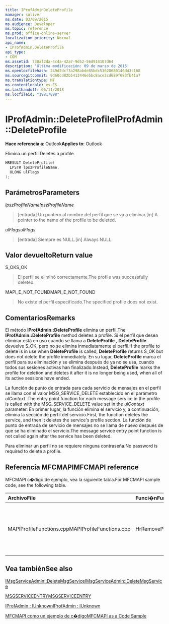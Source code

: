 ```yaml
---
title: IProfAdminDeleteProfile
manager: soliver
ms.date: 03/09/2015
ms.audience: Developer
ms.topic: reference
ms.prod: office-online-server
localization_priority: Normal
api_name:
- IProfAdmin.DeleteProfile
api_type:
- COM
ms.assetid: 730af2da-4c4a-42a7-9d52-56d914107d64
description: 'Última modificación: 09 de marzo de 2015'
ms.openlocfilehash: 249d2dcf3a298abde85bdc53620680146d43c168
ms.sourcegitcommit: 9d60cd82b5413446e5bc8ace2cd689f683fb41a7
ms.translationtype: MT
ms.contentlocale: es-ES
ms.lasthandoff: 06/11/2018
ms.locfileid: "19817898"
---
```

# <a name="iprofadmindeleteprofile"></a><span data-ttu-id="72042-103">IProfAdmin::DeleteProfile</span><span class="sxs-lookup"><span data-stu-id="72042-103">IProfAdmin::DeleteProfile</span></span>

  
  
<span data-ttu-id="72042-104">**Hace referencia a**: Outlook</span><span class="sxs-lookup"><span data-stu-id="72042-104">**Applies to**: Outlook</span></span> 
  
<span data-ttu-id="72042-105">Elimina un perfil.</span><span class="sxs-lookup"><span data-stu-id="72042-105">Deletes a profile.</span></span>
  
```cpp
HRESULT DeleteProfile(
  LPSTR lpszProfileName,
  ULONG ulFlags
);
```

## <a name="parameters"></a><span data-ttu-id="72042-106">Parámetros</span><span class="sxs-lookup"><span data-stu-id="72042-106">Parameters</span></span>

 <span data-ttu-id="72042-107">_lpszProfileName_</span><span class="sxs-lookup"><span data-stu-id="72042-107">_lpszProfileName_</span></span>
  
> <span data-ttu-id="72042-108">[entrada] Un puntero al nombre del perfil que se va a eliminar.</span><span class="sxs-lookup"><span data-stu-id="72042-108">[in] A pointer to the name of the profile to be deleted.</span></span>
    
 <span data-ttu-id="72042-109">_ulFlags_</span><span class="sxs-lookup"><span data-stu-id="72042-109">_ulFlags_</span></span>
  
> <span data-ttu-id="72042-110">[entrada] Siempre es NULL.</span><span class="sxs-lookup"><span data-stu-id="72042-110">[in] Always NULL.</span></span> 
    
## <a name="return-value"></a><span data-ttu-id="72042-111">Valor devuelto</span><span class="sxs-lookup"><span data-stu-id="72042-111">Return value</span></span>

<span data-ttu-id="72042-112">S_OK</span><span class="sxs-lookup"><span data-stu-id="72042-112">S_OK</span></span> 
  
> <span data-ttu-id="72042-113">El perfil se eliminó correctamente.</span><span class="sxs-lookup"><span data-stu-id="72042-113">The profile was successfully deleted.</span></span>
    
<span data-ttu-id="72042-114">MAPI_E_NOT_FOUND</span><span class="sxs-lookup"><span data-stu-id="72042-114">MAPI_E_NOT_FOUND</span></span> 
  
> <span data-ttu-id="72042-115">No existe el perfil especificado.</span><span class="sxs-lookup"><span data-stu-id="72042-115">The specified profile does not exist.</span></span>
    
## <a name="remarks"></a><span data-ttu-id="72042-116">Comentarios</span><span class="sxs-lookup"><span data-stu-id="72042-116">Remarks</span></span>

<span data-ttu-id="72042-117">El método **IProfAdmin::DeleteProfile** elimina un perfil.</span><span class="sxs-lookup"><span data-stu-id="72042-117">The **IProfAdmin::DeleteProfile** method deletes a profile.</span></span> <span data-ttu-id="72042-118">Si el perfil que desea eliminar está en uso cuando se llama a **DeleteProfile** , **DeleteProfile** devuelve S_OK, pero no se elimina inmediatamente el perfil.</span><span class="sxs-lookup"><span data-stu-id="72042-118">If the profile to delete is in use when **DeleteProfile** is called, **DeleteProfile** returns S_OK but does not delete the profile immediately.</span></span> <span data-ttu-id="72042-119">En su lugar, **DeleteProfile** marca el perfil para su eliminación y se elimina después de ya no se usa, cuando todos sus sesiones activas han finalizado.</span><span class="sxs-lookup"><span data-stu-id="72042-119">Instead, **DeleteProfile** marks the profile for deletion and deletes it after it is no longer being used, when all of its active sessions have ended.</span></span> 
  
<span data-ttu-id="72042-120">La función de punto de entrada para cada servicio de mensajes en el perfil se llama con el valor MSG_SERVICE_DELETE establecido en el parámetro _ulContext_ .</span><span class="sxs-lookup"><span data-stu-id="72042-120">The entry point function for each message service in the profile is called with the MSG_SERVICE_DELETE value set in the  _ulContext_ parameter.</span></span> <span data-ttu-id="72042-121">En primer lugar, la función elimina el servicio y, a continuación, elimina la sección de perfil del servicio.</span><span class="sxs-lookup"><span data-stu-id="72042-121">First, the function deletes the service, and then it deletes the service's profile section.</span></span> <span data-ttu-id="72042-122">La función de punto de entrada de servicio de mensajes no se llama de nuevo después de que se ha eliminado el servicio.</span><span class="sxs-lookup"><span data-stu-id="72042-122">The message service entry point function is not called again after the service has been deleted.</span></span> 
  
<span data-ttu-id="72042-123">Para eliminar un perfil no se requiere ninguna contraseña.</span><span class="sxs-lookup"><span data-stu-id="72042-123">No password is required to delete a profile.</span></span>
  
## <a name="mfcmapi-reference"></a><span data-ttu-id="72042-124">Referencia MFCMAPI</span><span class="sxs-lookup"><span data-stu-id="72042-124">MFCMAPI reference</span></span>

<span data-ttu-id="72042-125">MFCMAPI c�digo de ejemplo, vea la siguiente tabla.</span><span class="sxs-lookup"><span data-stu-id="72042-125">For MFCMAPI sample code, see the following table.</span></span>
  
|<span data-ttu-id="72042-126">**Archivo**</span><span class="sxs-lookup"><span data-stu-id="72042-126">**File**</span></span>|<span data-ttu-id="72042-127">**Funci�n**</span><span class="sxs-lookup"><span data-stu-id="72042-127">**Function**</span></span>|<span data-ttu-id="72042-128">**Comentario**</span><span class="sxs-lookup"><span data-stu-id="72042-128">**Comment**</span></span>|
|:-----|:-----|:-----|
|<span data-ttu-id="72042-129">MAPIProfileFunctions.cpp</span><span class="sxs-lookup"><span data-stu-id="72042-129">MAPIProfileFunctions.cpp</span></span>  <br/> |<span data-ttu-id="72042-130">HrRemoveProfile</span><span class="sxs-lookup"><span data-stu-id="72042-130">HrRemoveProfile</span></span>  <br/> |<span data-ttu-id="72042-131">MFCMAPI usa el método **IProfAdmin::DeleteProfile** para eliminar el perfil seleccionado.</span><span class="sxs-lookup"><span data-stu-id="72042-131">MFCMAPI uses the **IProfAdmin::DeleteProfile** method to delete the selected profile.</span></span>  <br/> |
   
## <a name="see-also"></a><span data-ttu-id="72042-132">Vea también</span><span class="sxs-lookup"><span data-stu-id="72042-132">See also</span></span>



[<span data-ttu-id="72042-133">IMsgServiceAdmin::DeleteMsgService</span><span class="sxs-lookup"><span data-stu-id="72042-133">IMsgServiceAdmin::DeleteMsgService</span></span>](imsgserviceadmin-deletemsgservice.md)
  
[<span data-ttu-id="72042-134">MSGSERVICEENTRY</span><span class="sxs-lookup"><span data-stu-id="72042-134">MSGSERVICEENTRY</span></span>](msgserviceentry.md)
  
[<span data-ttu-id="72042-135">IProfAdmin : IUnknown</span><span class="sxs-lookup"><span data-stu-id="72042-135">IProfAdmin : IUnknown</span></span>](iprofadminiunknown.md)


[<span data-ttu-id="72042-136">MFCMAPI como un ejemplo de c�digo</span><span class="sxs-lookup"><span data-stu-id="72042-136">MFCMAPI as a Code Sample</span></span>](mfcmapi-as-a-code-sample.md)

